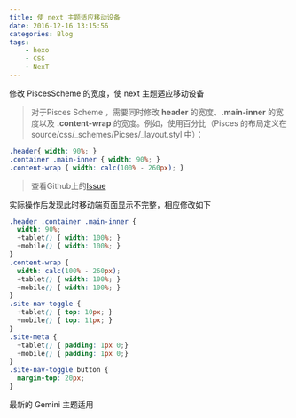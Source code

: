 ```yaml
---
title: 使 next 主题适应移动设备
date: 2016-12-16 13:15:56
categories: Blog
tags: 
	- hexo
	- CSS
	- NexT
---
```

修改 PiscesScheme 的宽度，使 next 主题适应移动设备
> 对于Pisces Scheme ，需要同时修改 **header** 的宽度、**.main-inner** 的宽度以及 **.content-wrap** 的宽度。例如，使用百分比（Pisces 的布局定义在 source/css/_schemes/Picses/_layout.styl 中）：

```css
.header{ width: 90%; }
.container .main-inner { width: 90%; }
.content-wrap { width: calc(100% - 260px); }
```

> 查看Github上的[Issue](https://github.com/iissnan/hexo-theme-next/issues/759#issuecomment-202242848)

实际操作后发现此时移动端页面显示不完整，相应修改如下

```css
.header .container .main-inner {
  width: 90%;
  +tablet() { width: 100%; }
  +mobile() { width: 100%; }
}
.content-wrap {
  width: calc(100% - 260px);
  +tablet() { width: 100%; }
  +mobile() { width: 100%; }
}
.site-nav-toggle {
  +tablet() { top: 10px; }
  +mobile() { top: 11px; }
}
.site-meta {
  +tablet() { padding: 1px 0;}
  +mobile() { padding: 1px 0;}
}
.site-nav-toggle button {
  margin-top: 20px;
}
```

最新的 Gemini 主题适用
